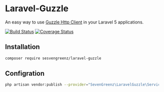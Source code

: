 # Laravel-Guzzle

An easy way to use [Guzzle Http Client](https://github.com/guzzle/guzzle) in your Laravel 5 applications.

[![Build Status](https://travis-ci.org/sevengreenz/laravel-guzzle.svg?branch=master)](https://travis-ci.org/sevengreenz/laravel-guzzle)
[![Coverage Status](https://coveralls.io/repos/github/sevengreenz/laravel-guzzle/badge.svg?branch=master)](https://coveralls.io/github/sevengreenz/laravel-guzzle?branch=master)

## Installation

```sh
composer require sesvengreenz/laravel-guzzle
```

## Configration

```sh
php artisan vendor:publish --provider="SevenGreenz\LaravelGuzzle\ServiceProvider"
```
